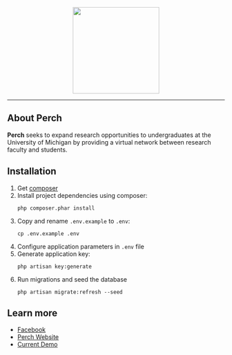 <div align="center">
  <img src="http://umich.edu/~perchres/assets/LOGO.svg" width='200px'>
</div>

-----------------

## About Perch

**Perch** seeks to expand research opportunities to undergraduates at the University of Michigan by providing a virtual network between research faculty and students.

## Installation

1. Get [composer](https://getcomposer.org/download/)
2. Install project dependencies using composer:
    ```shell
    php composer.phar install
    ```
3. Copy and rename `.env.example` to `.env`:
    ```shell
    cp .env.example .env
    ```
4. Configure application parameters in `.env` file
5. Generate application key:
    ```shell
    php artisan key:generate
    ```
6. Run migrations and seed the database
	```shell
	php artisan migrate:refresh --seed
	```
    
## Learn more
 * [Facebook](https://www.facebook.com/groups/319938491783428/)
 * [Perch Website](http://umich.edu/~perchres)
 * [Current Demo](http://perch.us-east-1.elasticbeanstalk.com)
